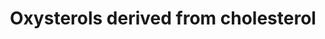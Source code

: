 ---
annotations:
- type: Disease Ontology
  value: D-bifunctional protein deficiency
- type: Pathway Ontology
  value: cerebrotendinous xanthomatosis pathway
- type: Disease Ontology
  value: Niemann-Pick disease type C1
- type: Pathway Ontology
  value: classic metabolic pathway
- type: Disease Ontology
  value: alpha-methylacyl-CoA racemase deficiency
- type: Disease Ontology
  value: congenital bile acid synthesis defect
- type: Disease Ontology
  value: cerebrotendinous xanthomatosis
- type: Pathway Ontology
  value: sterol regulatory element-binding protein signaling pathway
- type: Disease Ontology
  value: congenital bile acid synthesis defect 6
- type: Pathway Ontology
  value: cholesterol metabolic pathway
- type: Disease Ontology
  value: Niemann-Pick disease type B
- type: Disease Ontology
  value: Niemann-Pick disease
- type: Disease Ontology
  value: Niemann-Pick disease type A
- type: Pathway Ontology
  value: familial hypercholanemia pathway
authors:
- DeSl
- Conroy lipids
- Fehrhart
communities:
- Lipids
- IEM
- RareDiseases
description: 'The Oxysterol group of compounds are oxygenated derivatives of cholesterol
  or its sterol precursors, e.g. 7-dehydrocholesterol (7-DHC) or desmosterol. There
  are three mechanisms leading to the formation of oxysterols:   1. Enzymatically
  (first steps of sterol metabolism, being intermediates for the formation of steroid
  hormones, bile acids and 1,25-dihydroxyvitamin D3).  2. Non-enzymatically by encountering
  reactive oxygen species (ROS), providing a second pool of metabolites (this pool
  also includes oxidized cholesterol molecules taken in from diet), see [https://www.wikipathways.org/index.php/Pathway:WP5064
  WP5064].  3. Generation by the gut microflora and uptake through the enterohepatic
  circulation.   Previously oxysterols where though to be inactive metabolic intermediates,
  however recent findings have established that these metabolites are involved in
  cholesterol homoeostasis, can be ligands to nuclear and G protein-coupled receptors
  and biomarkers of diseases (for example Niemann-Pick disease).  This pathway drawing
  was inspired by Figure 3 of the review article by Griffiths et al. (2016) [https://www.ncbi.nlm.nih.gov/pubmed/27068984],
  and has been extended with immune system, receptor agonists, steroidal alkaloid
  and biomarker information from the same paper. This pathway has been updated with
  Figure 1 from Griffiths et al (2020) [https://dx.doi.org/10.1016%2Fj.prostaglandins.2019.106381]
  (green boxes), Figure 2 (yellow box) and Figure 3 (blue box).'
last-edited: 2022-01-31
organisms:
- Homo sapiens
redirect_from:
- /index.php/Pathway:WP4545
- /instance/WP4545
schema-jsonld:
- '@context': https://schema.org/
  '@id': https://wikipathways.github.io/pathways/WP4545.html
  '@type': Dataset
  creator:
    '@type': Organization
    name: WikiPathways
  description: 'The Oxysterol group of compounds are oxygenated derivatives of cholesterol
    or its sterol precursors, e.g. 7-dehydrocholesterol (7-DHC) or desmosterol. There
    are three mechanisms leading to the formation of oxysterols:   1. Enzymatically
    (first steps of sterol metabolism, being intermediates for the formation of steroid
    hormones, bile acids and 1,25-dihydroxyvitamin D3).  2. Non-enzymatically by encountering
    reactive oxygen species (ROS), providing a second pool of metabolites (this pool
    also includes oxidized cholesterol molecules taken in from diet), see [https://www.wikipathways.org/index.php/Pathway:WP5064
    WP5064].  3. Generation by the gut microflora and uptake through the enterohepatic
    circulation.   Previously oxysterols where though to be inactive metabolic intermediates,
    however recent findings have established that these metabolites are involved in
    cholesterol homoeostasis, can be ligands to nuclear and G protein-coupled receptors
    and biomarkers of diseases (for example Niemann-Pick disease).  This pathway drawing
    was inspired by Figure 3 of the review article by Griffiths et al. (2016) [https://www.ncbi.nlm.nih.gov/pubmed/27068984],
    and has been extended with immune system, receptor agonists, steroidal alkaloid
    and biomarker information from the same paper. This pathway has been updated with
    Figure 1 from Griffiths et al (2020) [https://dx.doi.org/10.1016%2Fj.prostaglandins.2019.106381]
    (green boxes), Figure 2 (yellow box) and Figure 3 (blue box).'
  keywords:
  - IL-17A
  - 7a,24S-diH,3O-CA
  - 7-oxo-C and
  - ACOT7
  - DDA
  - AMACR
  - -TriH-5β-CO
  - IL-17C
  - 7-beta-HC
  - BACS (SLC27A5)
  - 5β-CO-3α,7α,12α−triol
  - (25R)26-HC
  - LXR-alpha
  - ACOT13
  - Cholestane-3-beta,
  - 7α(25S)26-diHCO
  - 7a-Hydroxy-3,24-bisoxocholest-4-
  - 7a,25-DiH-cholest-
  - ACOT15
  - DBP
  - 7a,25-DiH-3-oxocholest-
  - 7a,12a,24,25-TetraH-
  - ACOX2
  - 7α,26-diHC
  - 4-en-24-oyl-glycine
  - BAAT
  - 5β-CO-3α,7α,12α
  - Cholic acid
  - en-(25R)26-oic acid
  - 7α,12α,-H-3-oxoC-4-
  - CYP8B1
  - (presumably by AKR1D1 and AKR1C4)
  - 7a,12a-DiH-3-oxochol-
  - 24S-HC
  - Cyp7B1
  - AKR1C4
  - en-(25S)26-oyl-CoA
  - IL-17B
  - 'ROR-γt '
  - 7α(25S)26-diHC
  - LXR-beta
  - ChEH
  - -(25R)26-oic acid
  - histamine
  - HSD3B7
  - 4-en-3-one
  - ACOT9
  - ACOT11
  - PXR
  - 7a-Hydroxy-3-oxochol-
  - 7a-Hydroxy-3-oxocholest-4-
  - −(25R)26-tetrol
  - SCPx (SCP2)
  - ACOT4
  - may precede before or after 24-hydroxylation.
  - 4-en-26-oic acid
  - ACOT2
  - 3β,7α-diHCA
  - Cyp27A1
  - IL-17E
  - 7-beta, (25R)26-diHC
  - Estrogen receptor alpha
  - 7beta-HC pathways
  - 5-alpha, 6-beta-triol
  - 7a,24S-DiHCO
  - ACOT8
  - 7a,12a,25-TriH-cholest-
  - ACOT
  - CYP3A4
  - 3α,7α,12α−tri-H-5β-
  - 7a-Hydroxy-3-oxocholest-
  - 7-alpha-HC
  - 7a,24S-DiHC
  - 4-en-24-oyl-taurine
  - 4-en-24-oyl-CoA
  - 7a,24S-Dihydroxy-3-oxocholest-
  - 7α,12α−diH-5β-CO
  - ACOT1
  - INSIG
  - 7a,24R-Dihydroxy-3-oxocholest-
  - LBP
  - 7α,25-diHC
  - VLCS (SLC27A2)
  - CH25H
  - IL-17D
  - 4-en-(25R)26-oyl CoA
  - 7-alpha,25-diHC
  - 7α(25R)26−diHCO
  - cholestan-(25R)26-oic acid
  - Cyp7A1
  - ACOT6
  - 7α,12α,(25R)26
  - ACOT12
  - Cholesterol
  - ACOT7L
  - 4,24(E)-dien-26-oyl-CoA
  - Cyp3A4
  - IL-17F
  - CYP39A1
  - (25R)26-oic acid
  - DHCR7
  - 3β-HCA
  - 4-en-(25R)26-oic acid
  - Estrogen receptor beta
  - 7α,12α-diH-3-oxo-5β-CO
  - 7α, 12α,(25R)26−triHCO
  - cholest-4-en-3-one
  - Cyp46A1
  - 25-HC
  - 5,6-alpha-Epoxycholesterol
  - CYP27A1
  - 4-en-(25R)26-oyl-CoA
  - en-(25R)26-oyl-CoA
  - 4-en-24-oic acid
  - D8D7I
  - AKR1D1
  - EBI2
  - 7α−HCO
  - 7α,12α−diHCO
  - 7α-H-3-oxoC-4-en-
  - 4-en-3,24-dione
  - 7α,25-diHCO
  license: CC0
  name: Oxysterols derived from cholesterol
seo: CreativeWork
title: Oxysterols derived from cholesterol
wpid: WP4545
---